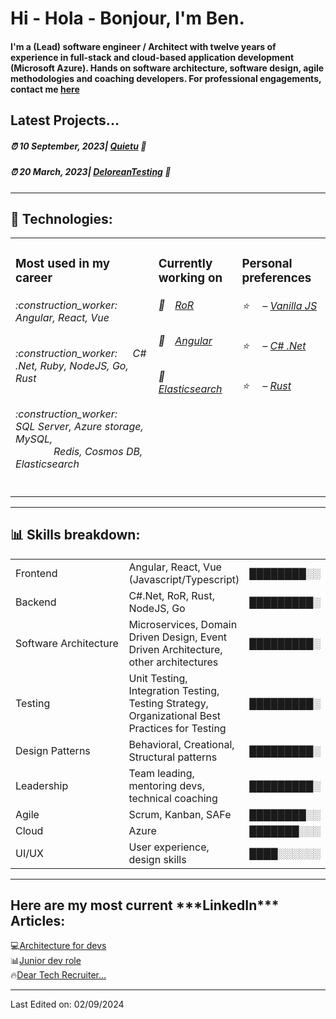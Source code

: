 <h1>Hi - Hola - Bonjour, I'm Ben.</h1>
<h4>I'm a  (Lead) software engineer / Architect with twelve years of experience in full-stack and 
cloud-based application development (Microsoft Azure). Hands on software architecture, 
software design, agile methodologies and coaching developers. For professional engagements, contact me   <a href="mailto:benswengineer@outlook.com">here </a>
</h4>
<h2> Latest Projects... </h2>
<h5>⏰ 10 September, 2023| <a href="https://github.com/Bengie23/Hackamole.Quietu" target="_blank">Quietu</a> 👋</h5>

<h5>⏰ 20 March, 2023| <a href="https://github.com/Bengie23/DeloreanTesting" target="_blank">DeloreanTesting</a> 👋</h5>
<hr>
<h2>📝 Technologies: </h2>
<table>
  <tr>
    <td valign="top">
      <h3>Most used in my career </h3>
      <h6> :construction_worker: &emsp; Angular, React, Vue</h6>
      <h6> :construction_worker: &emsp; C# .Net, Ruby, NodeJS, Go, Rust</h6>
      <h6> :construction_worker: &emsp;SQL Server, Azure storage, MySQL, </br> &emsp; &emsp; &emsp; Redis, Cosmos DB, Elasticsearch </h6>
    </td>
    <td valign="top">
      <h3>Currently working on </h3>
      <h6>📒&emsp;<a href="https://guides.rubyonrails.org/">RoR</a></h6>
      <h6>📗&emsp;<a href="https://angular.dev/">Angular</a></h6>
      <h6>📘&emsp;<a href="https://www.elastic.co/elasticsearch">Elasticsearch</a></h6>
      </td>
     <td valign="top">
      <h3>Personal preferences </h3>
      <h6>⭐️&nbsp;&nbsp;&nbsp;&nbsp;&nbsp;– <a href=''>Vanilla JS</a></h6> 
      <h6>⭐️&nbsp;&nbsp;&nbsp;&nbsp;&nbsp;– <a href=''>C# .Net</a></h6> 
      <h6>⭐️&nbsp;&nbsp;&nbsp;&nbsp;&nbsp;– <a href=''>Rust</a></h6> 
      </td>
  </tr>
</table>
<hr>
<h2>📊 Skills breakdown: </h2>
<table>
    <tr>
      <td>
          Frontend
      </td>
      <td>
          Angular, React, Vue (Javascript/Typescript)
      </td>
      <td>
          ████████░░
      </td>
  </tr>
  <tr>
      <td>
          Backend
      </td>
      <td>
          C#.Net, RoR, Rust, NodeJS, Go
      </td>
      <td>
          █████████░
      </td>
  </tr>
  <tr>
    <td>
        Software Architecture
    </td>
    <td>
        Microservices, Domain Driven Design, Event Driven Architecture, other architectures
    </td>
    <td>
        █████████░
    </td>
  </tr>
  <tr>
  <td>
      Testing
  </td>
  <td width=20%;>
      Unit Testing, Integration Testing, Testing Strategy, Organizational Best Practices for Testing
  </td>
  <td>
      █████████░
  </td>
  </tr>
    </tr>
  <tr>
  <td>
      Design Patterns
  </td>
  <td>
      Behavioral, Creational, Structural patterns 
  </td>
  <td>
      █████████░
  </td>
  </tr>
  <tr>
    <td>
    Leadership
    </td>
    <td>
    Team leading, mentoring devs, technical coaching
    </td>
    <td>
    █████████░
    </td>
  </tr>
    <tr>
    <td>
    Agile
    </td>
    <td>
    Scrum, Kanban, SAFe
    </td>
    <td>
    ████████░░
    </td>
  </tr>
  <tr>
    <td>
    Cloud
    </td>
    <td>
    Azure
    </td>
    <td>
    ███████░░░
    </td>
  </tr>
    <tr>
    <td>
    UI/UX
    </td>
    <td>
    User experience, design skills
    </td>
    <td>
    ████░░░░░░
    </td>
  </tr>
</table>
<hr>
<h2>Here are my most current ***LinkedIn*** Articles:</h2>
💻<a href="https://www.linkedin.com/pulse/copy-architecture-devs-ben-lopez-84qgc/?trackingId=aa2RB7%2B%2FRXaXNqHrpqehNQ%3D%3D">Architecture for devs</a></br>
📊<a href="https://www.linkedin.com/pulse/junior-dev-benjamin-lopez-gutierrez/?trackingId=SUe%2F65F5Q7S%2BrC0VYm7mMw%3D%3D">Junior dev role </a></br>
🔥<a href="https://www.linkedin.com/pulse/dear-tech-recruiter-benjamin-lopez-gtz/?trackingId=SUe%2F65F5Q7S%2BrC0VYm7mMw%3D%3D">Dear Tech Recruiter...</a>
<hr>

Last Edited on: 02/09/2024
